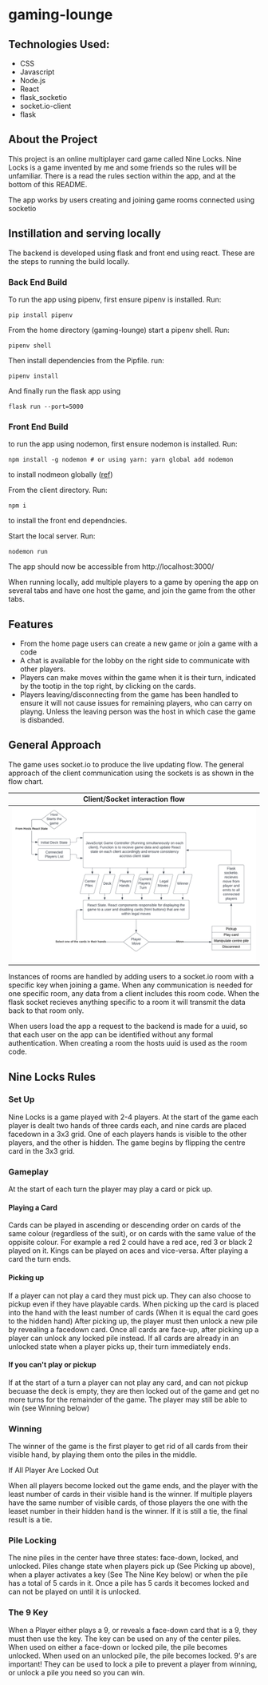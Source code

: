 # gaming-lounge

## Technologies Used:
* CSS
* Javascript
* Node.js
* React
* flask_socketio
* socket.io-client
* flask

## About the Project
This project is an online multiplayer card game called Nine Locks. Nine Locks is a game invented by me and some friends so the rules will be unfamiliar. There is a read the rules section within the app, and at the bottom of this README.

The app works by users creating and joining game rooms connected using socketio

## Instillation and serving locally

The backend is developed using flask and front end using react. These are the steps to running the build locally. 


### Back End Build

To run the app using pipenv, first ensure pipenv is installed. Run:
```
pip install pipenv
```

From the home directory (gaming-lounge) start a pipenv shell. Run:
```
pipenv shell
```

Then install dependencies from the Pipfile. run:
```
pipenv install
```

And finally run the flask app using
```
flask run --port=5000
```

### Front End Build

to run the app using nodemon, first ensure nodemon is installed. Run:
```
npm install -g nodemon # or using yarn: yarn global add nodemon
```
to install nodmeon globally ([ref](https://npmjs.com/package/nodemon))

From the client directory. Run:
```
npm i
```
to install the front end dependncies.

Start the local server. Run: 
```
nodemon run
```

The app should now be accessible from http://localhost:3000/

When running locally, add multiple players to a game by opening the app on several tabs and have one host the game, and join the game from the other tabs.

## Features
* From the home page users can create a new game or join a game with a code
* A chat is available for the lobby on the right side to communicate with other players.
* Players can make moves within the game when it is their turn, indicated by the tootip in the top right, by clicking on the cards.
* Players leaving/disconnecting from the game has been handled to ensure it will not cause issues for remaining players, who can carry on playng. Unless the leaving person was the host in which case the game is disbanded.

## General Approach

The game uses socket.io to produce the live updating flow. The general approach of the client communication using the sockets is as shown in the flow chart.

Client/Socket interaction flow     | 
:-------------------------:|
![](./planning/NineLocksGameFlow.png) |

Instances of rooms are handled by adding users to a socket.io room with a specific key when joining a game. When any communication is needed for one specific room, any data from a client includes this room code. When the flask socket recieves anything specific to a room it will transmit the data back to that room only.

When users load the app a request to the backend is made for a uuid, so that each user on the app can be identified without any formal authentication. When creating a room the hosts uuid is used as the room code.


## Nine Locks Rules

### Set Up

Nine Locks is a game played with 2-4 players. 
At the start of the game each player is dealt two hands of three cards each, 
and nine cards are placed facedown in a 3x3 grid. One of each players hands is visible to the other players, and the other is hidden.
The game begins by flipping the centre card in the 3x3 grid.

### Gameplay

At the start of each turn the player may play a card or pick up.
 

#### Playing a Card


Cards can be played in 
ascending or descending order on cards of the same colour (regardless of the suit), or on cards with the same value of the oppisite colour.
For example a red 2 could have a red ace, red 3 or black 2 played on it. Kings can be played on aces and vice-versa.
After playing a card the turn ends.


#### Picking up


If a player can not play a card they must pick up. They can also choose to pickup even if they have playable cards.
When picking up the card is placed into the hand with the least number of cards (When it is equal the card goes to the hidden hand)
After picking up, the player must then unlock a new pile by revealing a facedown card. Once all cards are face-up, after picking up a player can unlock any locked pile instead.
If all cards are already in an unlocked state when a player picks up, their turn immediately ends.


#### If you can't play or pickup


If at the start of a turn a player can not play any card, and can not pickup becuase the deck is empty, they are then locked out of the game and get no more turns for the remainder of the game.
The player may still be able to win (see Winning below)


### Winning

The winner of the game is the first player to get rid of all cards from their visible hand, by playing them onto the piles in the middle.

If All Player Are Locked Out

When all players become locked out the game ends, and the player with the least number of cards in their visible hand is the winner.
If multiple players have the same number of visible cards, of those players the one with the leaset number in their hidden hand is the winner.
If it is still a tie, the final result is a tie.

### Pile Locking

The nine piles in the center have three states: face-down, locked, and unlocked.
Piles change state when players pick up (See Picking up above), when a player activates a key (See The Nine Key below) or when the pile has a total of 5 cards in it.
Once a pile has 5 cards it becomes locked and can not be played on until it is unlocked.

### The 9 Key 

When a Player either plays a 9, or reveals a face-down card that is a 9, they must then use the key.
The key can be used on any of the center piles. When used on either a face-down or locked pile, the pile becomes unlocked.
When used on an unlocked pile, the pile becomes locked.
9's are important! They can be used to lock a pile to prevent a player from winning, or unlock a pile you need so you can win.

